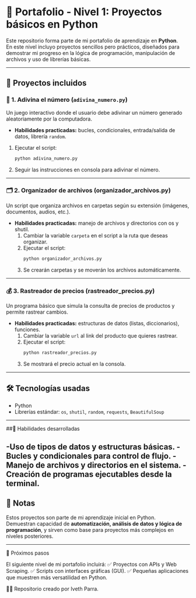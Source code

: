 # 🚀 Portafolio - Nivel 1: Proyectos básicos en Python

Este repositorio forma parte de mi portafolio de aprendizaje en **Python**.  
En este nivel incluyo proyectos sencillos pero prácticos, diseñados para demostrar mi progreso en la lógica de programación, manipulación de archivos y uso de librerías básicas.  

---

## 📂 Proyectos incluidos

### 🎲 1. Adivina el número (`adivina_numero.py`)
Un juego interactivo donde el usuario debe adivinar un número generado aleatoriamente por la computadora.  
- **Habilidades practicadas:** bucles, condicionales, entrada/salida de datos, librería `random`.  
 1. Ejecutar el script:  
     ```bash
     python adivina_numero.py
     ```
  2. Seguir las instrucciones en consola para adivinar el número.

---

### 🗂️ 2. Organizador de archivos (organizador_archivos.py)
Un script que organiza archivos en carpetas según su extensión (imágenes, documentos, audios, etc.). 
- **Habilidades practicadas:** manejo de archivos y directorios con os y shutil. 
  1. Cambiar la variable `carpeta` en el script a la ruta que deseas organizar.  
  2. Ejecutar el script:  
     ```bash
     python organizador_archivos.py
     ```
  3. Se crearán carpetas y se moverán los archivos automáticamente.
 
 ---

### 💰 3. Rastreador de precios (rastreador_precios.py)
Un programa básico que simula la consulta de precios de productos y permite rastrear cambios. 
- **Habilidades practicadas:** estructuras de datos (listas, diccionarios), funciones.
  1. Cambiar la variable `url` al link del producto que quieres rastrear.  
  2. Ejecutar el script:  
     ```bash
     python rastreador_precios.py
     ```
  3. Se mostrará el precio actual en la consola.

---

## 🛠 Tecnologías usadas
- Python   
- Librerías estándar: `os`, `shutil`, `random`, `requests`, `BeautifulSoup`

---

##🎯 Habilidades desarrolladas

-Uso de tipos de datos y estructuras básicas.
-Bucles y condicionales para control de flujo.
-Manejo de archivos y directorios en el sistema.
-Creación de programas ejecutables desde la terminal.
---

## 🚀 Notas
Estos proyectos son parte de mi aprendizaje inicial en Python.  
Demuestran capacidad de **automatización, análisis de datos y lógica de programación**, y sirven como base para proyectos más complejos en niveles posteriores.

---

📌 Próximos pasos

El siguiente nivel de mi portafolio incluirá:
✅ Proyectos con APIs y Web Scraping.
✅ Scripts con interfaces gráficas (GUI).
✅ Pequeñas aplicaciones que muestren más versatilidad en Python.


👩‍💻 Repositorio creado por Iveth Parra.
